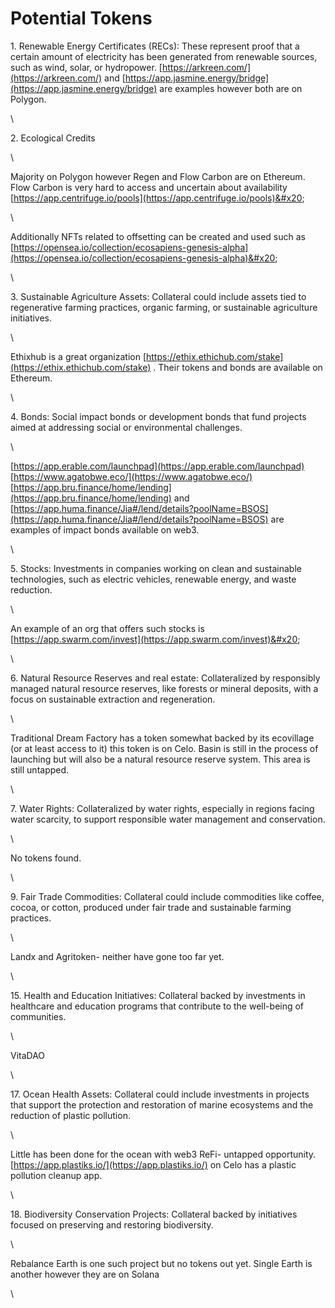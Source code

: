 # Potential Tokens

1\. Renewable Energy Certificates (RECs): These represent proof that a certain amount of electricity has been generated from renewable sources, such as wind, solar, or hydropower. [https://arkreen.com/](https://arkreen.com/) and [https://app.jasmine.energy/bridge](https://app.jasmine.energy/bridge) are examples however both are on Polygon.&#x20;

\


2\. Ecological Credits

\


Majority on Polygon however Regen and Flow Carbon are on Ethereum. Flow Carbon is very hard to access and uncertain about availability [https://app.centrifuge.io/pools](https://app.centrifuge.io/pools)&#x20;

\


Additionally NFTs related to offsetting can be created and used such as [https://opensea.io/collection/ecosapiens-genesis-alpha](https://opensea.io/collection/ecosapiens-genesis-alpha)&#x20;

\


3\. Sustainable Agriculture Assets: Collateral could include assets tied to regenerative farming practices, organic farming, or sustainable agriculture initiatives.&#x20;

\


Ethixhub is a great organization [https://ethix.ethichub.com/stake](https://ethix.ethichub.com/stake) . Their tokens and bonds are available on Ethereum.&#x20;

\


4\. Bonds: Social impact bonds or development bonds that fund projects aimed at addressing social or environmental challenges.

\


[https://app.erable.com/launchpad](https://app.erable.com/launchpad) [https://www.agatobwe.eco/](https://www.agatobwe.eco/) [https://app.bru.finance/home/lending](https://app.bru.finance/home/lending) and [https://app.huma.finance/Jia#/lend/details?poolName=BSOS](https://app.huma.finance/Jia#/lend/details?poolName=BSOS) are examples of impact bonds available on web3.&#x20;

\


5\. Stocks: Investments in companies working on clean and sustainable technologies, such as electric vehicles, renewable energy, and waste reduction.

\


An example of an org that offers such stocks is [https://app.swarm.com/invest](https://app.swarm.com/invest)&#x20;

\


6\. Natural Resource Reserves and real estate: Collateralized by responsibly managed natural resource reserves, like forests or mineral deposits, with a focus on sustainable extraction and regeneration.

\


Traditional Dream Factory has a token somewhat backed by its ecovillage (or at least access to it) this token is on Celo. Basin is still in the process of launching but will also be a natural resource reserve system. This area is still untapped.&#x20;

\


7\. Water Rights: Collateralized by water rights, especially in regions facing water scarcity, to support responsible water management and conservation.

\


No tokens found.

\


9\. Fair Trade Commodities: Collateral could include commodities like coffee, cocoa, or cotton, produced under fair trade and sustainable farming practices.

\


Landx and Agritoken- neither have gone too far yet.&#x20;

\


15\. Health and Education Initiatives: Collateral backed by investments in healthcare and education programs that contribute to the well-being of communities.

\


VitaDAO

\


17\. Ocean Health Assets: Collateral could include investments in projects that support the protection and restoration of marine ecosystems and the reduction of plastic pollution.

\


Little has been done for the ocean with web3 ReFi- untapped opportunity. [https://app.plastiks.io/](https://app.plastiks.io/) on Celo has a plastic pollution cleanup app.

\


18\. Biodiversity Conservation Projects: Collateral backed by initiatives focused on preserving and restoring biodiversity.

\


Rebalance Earth is one such project but no tokens out yet. Single Earth is another however they are on Solana

\
